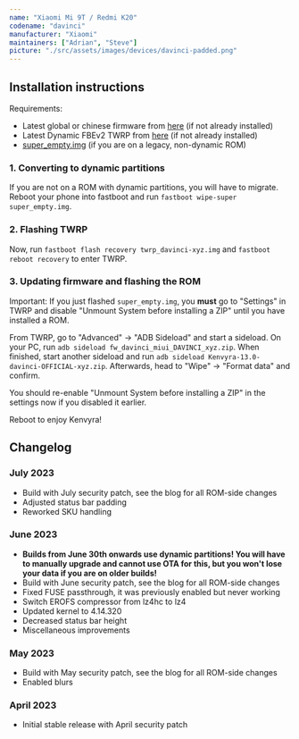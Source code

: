 ```yaml
---
name: "Xiaomi Mi 9T / Redmi K20"
codename: "davinci"
manufacturer: "Xiaomi"
maintainers: ["Adrian", "Steve"]
picture: "./src/assets/images/devices/davinci-padded.png"
---
```


## Installation instructions

Requirements:

-   Latest global or chinese firmware from [here](https://xiaomifirmwareupdater.com/firmware/davinci/) (if not already installed)
-   Latest Dynamic FBEv2 TWRP from [here](https://miracle.girlswithout.top/recoveries/TWRP/dynamic-fbev2/) (if not already installed)
-   [super_empty.img](https://miracle.girlswithout.top/recoveries/TWRP/dynamic-fbev2/super_empty.img) (if you are on a legacy, non-dynamic ROM)

### 1. Converting to dynamic partitions

If you are not on a ROM with dynamic partitions, you will have to migrate. Reboot your phone into fastboot and run `fastboot wipe-super super_empty.img`.

### 2. Flashing TWRP

Now, run `fastboot flash recovery twrp_davinci-xyz.img` and `fastboot reboot recovery` to enter TWRP.

### 3. Updating firmware and flashing the ROM

Important: If you just flashed `super_empty.img`, you **must** go to "Settings" in TWRP and disable "Unmount System before installing a ZIP" until you have installed a ROM.

From TWRP, go to "Advanced" -> "ADB Sideload" and start a sideload. On your PC, run `adb sideload fw_davinci_miui_DAVINCI_xyz.zip`. When finished, start another sideload and run `adb sideload Kenvyra-13.0-davinci-OFFICIAL-xyz.zip`. Afterwards, head to "Wipe" -> "Format data" and confirm.

You should re-enable "Unmount System before installing a ZIP" in the settings now if you disabled it earlier.

Reboot to enjoy Kenvyra!

## Changelog

### July 2023

-   Build with July security patch, see the blog for all ROM-side changes
-   Adjusted status bar padding
-   Reworked SKU handling

### June 2023

-   **Builds from June 30th onwards use dynamic partitions! You will have to manually upgrade and cannot use OTA for this, but you won't lose your data if you are on older builds!**
-   Build with June security patch, see the blog for all ROM-side changes
-   Fixed FUSE passthrough, it was previously enabled but never working
-   Switch EROFS compressor from lz4hc to lz4
-   Updated kernel to 4.14.320
-   Decreased status bar height
-   Miscellaneous improvements

### May 2023

-   Build with May security patch, see the blog for all ROM-side changes
-   Enabled blurs

### April 2023

-   Initial stable release with April security patch
